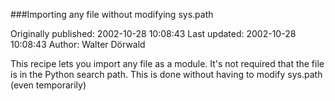 ###Importing any file without modifying sys.path

Originally published: 2002-10-28 10:08:43
Last updated: 2002-10-28 10:08:43
Author: Walter Dörwald

This recipe lets you import any file as a module. It's not required that the file is in the Python search path. This is done without having to modify sys.path (even temporarily)